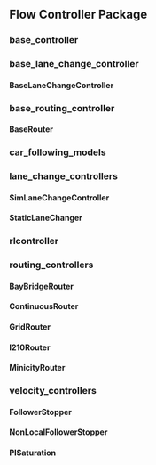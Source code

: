 ## Flow Controller Package
### base_controller

### base_lane_change_controller
#### BaseLaneChangeController

### base_routing_controller
#### BaseRouter

### car_following_models

### lane_change_controllers
#### SimLaneChangeController
#### StaticLaneChanger

### rlcontroller

### routing_controllers
#### BayBridgeRouter
#### ContinuousRouter
#### GridRouter
#### I210Router
#### MinicityRouter

### velocity_controllers
#### FollowerStopper
#### NonLocalFollowerStopper
#### PISaturation